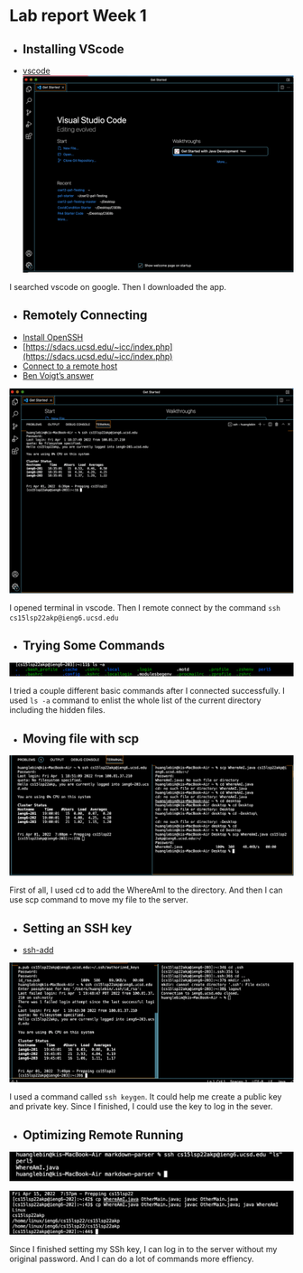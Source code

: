 # Lab report Week 1

* ## Installing VScode  
* [vscode](https://code.visualstudio.com/)
![Image](lab1-picture1.png)

I searched vscode on google. Then I downloaded the app.

* ## Remotely Connecting 
* [Install OpenSSH](https://docs.microsoft.com/en-us/windows-server/administration/openssh/openssh_install_firstuse) 
* [https://sdacs.ucsd.edu/~icc/index.php](https://sdacs.ucsd.edu/~icc/index.php) 
* [Connect to a remote host](https://code.visualstudio.com/docs/remote/ssh#_connect-to-a-remote-host)  
* [Ben Voigt’s answer](https://superuser.com/questions/421074/ssh-the-authenticity-of-host-host-cant-be-established/421084#421084)

![Image](lab1-picture2.png)

I opened terminal in vscode. Then I remote connect by the command ```ssh cs15lsp22akp@ieng6.ucsd.edu```

* ## Trying Some Commands
![Image](lab1-picture3.png)

I tried a couple different basic commands after I connected successfully. I used ```ls -a``` command to enlist the whole list of the current directory including the hidden files.

* ## Moving file with scp
![Image](lab1-picture4.png)

First of all, I used cd to add the WhereAmI to the directory. And then I can use scp command to move my file to the server.

* ## Setting an SSH key 
* [ssh-add](https://docs.microsoft.com/en-us/windows-server/administration/openssh/openssh_keymanagement#user-key-generation)

![Image](lab1-picture5.png)

I used a command called ```ssh keygen```. It could help me create a public key and private key. Since I finished, I could use the key to log in the sever.

* ## Optimizing Remote Running
![Image](lab1-picture7.png)


![Image](lab1-picture8.png)

Since I finished setting my SSh key, I can log in to the server without my original password. And I can do a lot of commands more effiency. 
